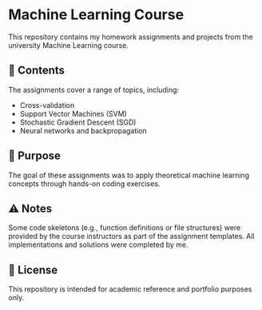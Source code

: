 # Machine Learning Course

This repository contains my homework assignments and projects from the university Machine Learning course.

## 📁 Contents

The assignments cover a range of topics, including:
- Cross-validation
- Support Vector Machines (SVM)
- Stochastic Gradient Descent (SGD)
- Neural networks and backpropagation

## 🧠 Purpose

The goal of these assignments was to apply theoretical machine learning concepts through hands-on coding exercises.

## ⚠️ Notes

Some code skeletons (e.g., function definitions or file structures) were provided by the course instructors as part of the assignment templates. All implementations and solutions were completed by me.

## 📎 License

This repository is intended for academic reference and portfolio purposes only.
